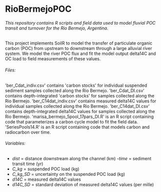 # RioBermejoPOC
###### This repository contains R scripts and field data used to model fluvial POC transit and turnover for the Rio Bermejo, Argentina.
This project implements SoilR to model the transfer of particulate organic carbon (POC) from upstream to downstream through a large alluvial river system.
We model the river POC flux and fit the model output delta14C and OC load to field measurements of these values.
###### Files:
'ber_Cdat_indiv.csv' contains 'carbon stocks' for individual suspended sediment samples collected along the Rio Bermejo.
'ber_Cdat_DI.csv' contains depth-integrated 'carbon stocks' for samples collected along the Rio Bermejo.
'ber_C14dat_indiv.csv' contains measured delta14C values for individual samples collected along the Rio Bermejo.
'ber_C14dat_DI.csv' contains depth-integrated delta14C values for samples collected along the Rio Bermejo.
'marisa_bermejo_5pool_17pars_DI.R' is an R script containing code that parameterizes a carbon cycle model to fit the field data.
'SeriesPools14.R' is an R script containing code that models carbon and radiocarbon over time.

###### Variables:
- *dist* = distance downstream along the channel (km)
-*time* = sediment transit time (yr)
- *C_kg* = suspended POC load (kg)
- *C_kg_SD* = uncertainty on the suspended POC load (kg)
- *d14C* =  measured delta14C values
- *d14C_SD* = standard deviation of measured delta14C values (per mille)
